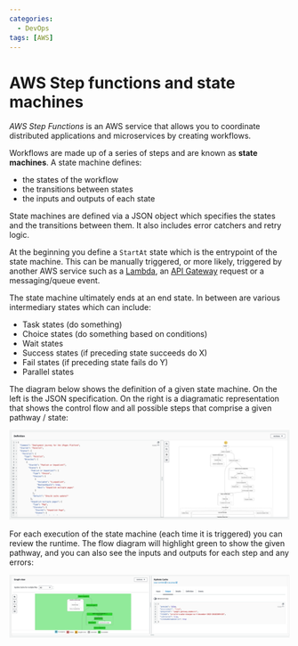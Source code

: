 ```yaml
---
categories:
  - DevOps
tags: [AWS]
---
```


# AWS Step functions and state machines

_AWS Step Functions_ is an AWS service that allows you to coordinate distributed
applications and microservices by creating workflows.

Workflows are made up of a series of steps and are known as **state machines**.
A state machine defines:

- the states of the workflow
- the transitions between states
- the inputs and outputs of each state

State machines are defined via a JSON object which specifies the states and the
transitions between them. It also includes error catchers and retry logic.

At the beginning you define a `StartAt` state which is the entrypoint of the
state machine. This can be manually triggered, or more likely, triggered by
another AWS service such as a
[Lambda](/DevOps/AWS/AWS_Lambda/Lambda_programming_model.md), an
[API Gateway](/DevOps/AWS/AWS_API_Gateway.md) request or a messaging/queue
event.

The state machine ultimately ends at an end state. In between are various
intermediary states which can include:

- Task states (do something)
- Choice states (do something based on conditions)
- Wait states
- Success states (if preceding state succeeds do X)
- Fail states (if preceding state fails do Y)
- Parallel states

The diagram below shows the definition of a given state machine. On the left is
the JSON specification. On the right is a diagramatic representation that shows
the control flow and all possible steps that comprise a given pathway / state:

![](/_img/state-machine-definition.png)

For each execution of the state machine (each time it is triggered) you can
review the runtime. The flow diagram will highlight green to show the given
pathway, and you can also see the inputs and outputs for each step and any
errors:

![](/_img/state-machine-execution.png)
